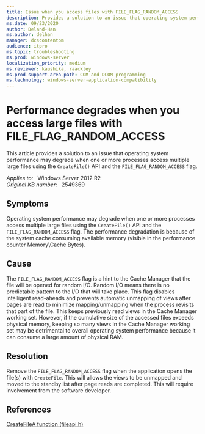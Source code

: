 ```yaml
---
title: Issue when you access files with FILE_FLAG_RANDOM_ACCESS
description: Provides a solution to an issue that operating system performance may degrade when one or more processes access multiple large files using the CreateFile() API and the FILE_FLAG_RANDOM_ACCESS flag.
ms.date: 09/23/2020
author: Deland-Han 
ms.author: delhan
manager: dcscontentpm
audience: itpro
ms.topic: troubleshooting
ms.prod: windows-server
localization_priority: medium
ms.reviewer: kaushika, raackley
ms.prod-support-area-path: COM and DCOM programming
ms.technology: windows-server-application-compatibility
---
```

# Performance degrades when you access large files with FILE_FLAG_RANDOM_ACCESS

This article provides a solution to an issue that operating system performance may degrade when one or more processes access multiple large files using the `CreateFile()` API and the `FILE_FLAG_RANDOM_ACCESS` flag.

_Applies to:_ &nbsp; Windows Server 2012 R2  
_Original KB number:_ &nbsp; 2549369

## Symptoms

Operating system performance may degrade when one or more processes access multiple large files using the `CreateFile()` API and the `FILE_FLAG_RANDOM_ACCESS` flag. The performance degradation is because of the system cache consuming available memory (visible in the performance counter Memory\Cache Bytes).

## Cause

The `FILE_FLAG_RANDOM_ACCESS` flag is a hint to the Cache Manager that the file will be opened for random I/O. Random I/O means there is no predictable pattern to the I/O that will take place. This flag disables intelligent read-aheads and prevents automatic unmapping of views after pages are read to minimize mapping/unmapping when the process revisits that part of the file. This keeps previously read views in the Cache Manager working set. However, if the cumulative size of the accessed files exceeds physical memory, keeping so many views in the Cache Manager working set may be detrimental to overall operating system performance because it can consume a large amount of physical RAM.

## Resolution

Remove the `FILE_FLAG_RANDOM_ACCESS` flag when the application opens the file(s) with `CreateFile`. This will allows the views to be unmapped and moved to the standby list after page reads are completed. This will require involvement from the software developer.

## References

[CreateFileA function (fileapi.h)](/windows/win32/api/fileapi/nf-fileapi-createfilea)
